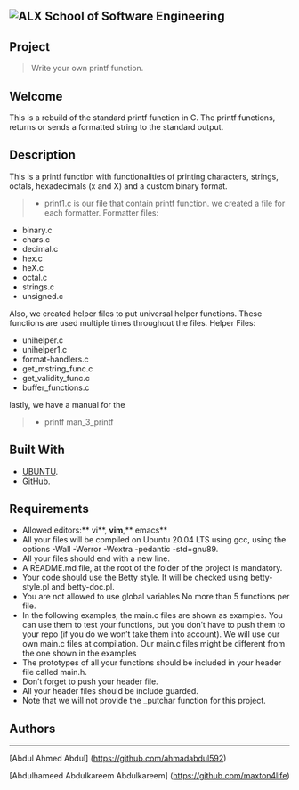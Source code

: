 ![ ALX School of Software Engineering](https://lh3.googleusercontent.com/oVJxT1yn7vwaEM8t9A5MGL6emG0j-_uqHa5H8ikWLvl6Ka-nVmUJZblqWDqPiY-S6itPLnZNgcc8rviK8AVT65l_a3zHiyctwy8=s0)
---
## Project

> Write your own printf function.

## Welcome

This is a rebuild of the standard printf function in C. The printf functions, returns or sends a formatted string to the standard output.

## Description

This is a printf function with functionalities of printing characters, strings, octals, hexadecimals (x and X) and a custom binary format.
> - print1.c
is our file that contain printf function.
we created a file for each formatter. Formatter files:

- binary.c
- chars.c
- decimal.c
- hex.c
- heX.c
- octal.c
- strings.c
- unsigned.c

Also, we created helper files to put universal helper functions. These functions are used multiple times throughout the files. Helper Files:
- unihelper.c
- unihelper1.c
- format-handlers.c
- get_mstring_func.c
- get_validity_func.c
- buffer_functions.c
 
lastly, we have a manual for the 

>  - printf man_3_printf

## Built With

- [UBUNTU](https://ubuntu.com/).
- [GitHub](https://github-dotcom.gateway.web.tr/).

## Requirements


- Allowed editors:** vi**, **vim**,** emacs**
- All your files will be compiled on Ubuntu 20.04 LTS using gcc, using the options -Wall -Werror -Wextra -pedantic -std=gnu89.
- All your files should end with a new line.
- A README.md file, at the root of the folder of the project is mandatory.
- Your code should use the Betty style. It will be checked using betty-style.pl and betty-doc.pl.
- You are not allowed to use global variables
No more than 5 functions per file.
- In the following examples, the main.c files are shown as examples. You can use them to test your functions, but you don’t have to push them to your repo (if you do we won’t take them into account). We will use our own main.c files at compilation. Our main.c files might be different from the one shown in the examples
- The prototypes of all your functions should be included in your header file called main.h.
- Don’t forget to push your header file.
- All your header files should be include guarded.
- Note that we will not provide the _putchar function for this project.

## Authors
---
[Abdul Ahmed Abdul] (https://github.com/ahmadabdul592)

[Abdulhameed Abdulkareem Abdulkareem] (https://github.com/maxton4life)

